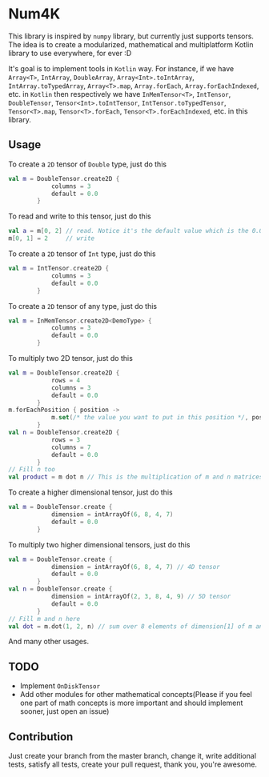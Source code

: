 Num4K
===
This library is inspired by `numpy` library, but currently just supports tensors.
The idea is to create a modularized, mathematical and multiplatform Kotlin library to use everywhere, for ever :D

It's goal is to implement tools in `Kotlin` way.
For instance, if we have
`Array<T>`, `IntArray`, `DoubleArray`, `Array<Int>.toIntArray`, `IntArray.toTypedArray`, `Array<T>.map`, `Array.forEach`, `Array.forEachIndexed`, etc. in `Kotlin` then respectively we have 
`InMemTensor<T>`, `IntTensor`, `DoubleTensor`, `Tensor<Int>.toIntTensor`, `IntTensor.toTypedTensor`, `Tensor<T>.map`, `Tensor<T>.forEach`, `Tensor<T>.forEachIndexed`, etc. in this library.

Usage
---
To create a `2D` tensor of `Double` type, just do this
```kotlin
val m = DoubleTensor.create2D {
            columns = 3
            default = 0.0
        }
```
To read and write to this tensor, just do this
```kotlin
val a = m[0, 2] // read. Notice it's the default value which is the 0.0
m[0, 1] = 2     // write
```
To create a `2D` tensor of `Int` type, just do this
```kotlin
val m = IntTensor.create2D {
            columns = 3
            default = 0.0
        }
```
To create a `2D` tensor of any type, just do this
```kotlin
val m = InMemTensor.create2D<DemoType> {
            columns = 3
            default = 0.0
        }
```
To multiply two 2D tensor, just do this
```kotlin
val m = DoubleTensor.create2D {
            rows = 4
            columns = 3
            default = 0.0
        }
m.forEachPosition { position ->
            m.set(/* the value you want to put in this position */, position)
        }
val n = DoubleTensor.create2D {
            rows = 3
            columns = 7
            default = 0.0
        }
// Fill n too
val product = m dot n // This is the multiplication of m and n matrices
```
To create a higher dimensional tensor, just do this
```kotlin
val m = DoubleTensor.create {
            dimension = intArrayOf(6, 8, 4, 7)
            default = 0.0
        }
```
To multiply two higher dimensional tensors, just do this
```kotlin
val m = DoubleTensor.create {
            dimension = intArrayOf(6, 8, 4, 7) // 4D tensor
            default = 0.0
        }
val n = DoubleTensor.create {
            dimension = intArrayOf(2, 3, 8, 4, 9) // 5D tensor
            default = 0.0
        }
// Fill m and n here
val dot = m.dot(1, 2, n) // sum over 8 elements of dimension[1] of m and dimension[2] of n
```
And many other usages.

TODO
---
- Implement `OnDiskTensor`
- Add other modules for other mathematical concepts(Please if you feel one part of math concepts is more important and should implement sooner, just open an issue)


Contribution
---
Just create your branch from the master branch, change it, write additional tests, satisfy all tests, create your pull
request, thank you, you're awesome.